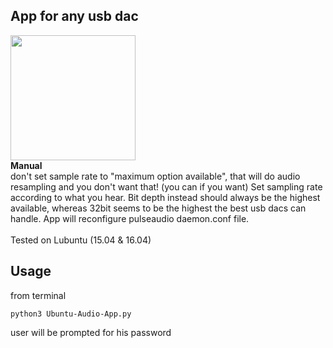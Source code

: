 ﻿## App for any usb dac
<img src="https://drive.google.com/uc?id=1ll3pFGt_kPIJz2fp6HS3h2pVZuT1cBiY" width="auto" height="200"/>
<br>
 <strong>Manual</strong>
<br>
don't set sample rate to "maximum option available", that will do audio resampling and you don't want that! (you can if you want) Set sampling rate according to what you hear. Bit depth instead should always be the highest available, whereas 32bit seems to be the highest the best usb dacs can handle. App will reconfigure pulseaudio daemon.conf file.
<br>
<br>
Tested on Lubuntu (15.04 & 16.04)
<br>

## Usage

from terminal
```
python3 Ubuntu-Audio-App.py
```

user will be prompted for his password

